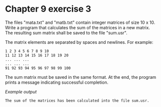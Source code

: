 # Chapter 9 exercise 3

The files "mata.txt" and "matb.txt" contain integer matrices of size 10 x 10. Write a program that calculates the sum of the matrices in a new matrix. The resulting sum matrix shall be saved to the file "sum.usr".

The matrix elements are separated by spaces and newlines. For example:

```
1 2 3 4 5 6 7 8 9 10
11 12 13 14 15 16 17 18 19 20
... ... ...
... ... ...
91 92 93 94 95 96 97 98 99 100
```
The sum matrix must be saved in the same format. At the end, the program prints a message indicating successful completion.

_Example output_

```
The sum of the matrices has been calculated into the file sum.usr.
```